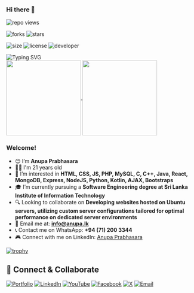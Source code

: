 ### Hi there 👋

![repo views](https://hits.seeyoufarm.com/api/count/incr/badge.svg?url=https%3A%2F%2Fgithub.com%2Fanupaprabhasara%2Fanupaprabhasara&count_bg=%2379C83D&title_bg=%23555555&icon=gitpod.svg&icon_color=%23E7E7E7&title=Views&edge_flat=false)

![forks](https://img.shields.io/github/forks/anupaprabhasara/anupaprabhasara?label=Forks&style=social)
![stars](https://img.shields.io/github/stars/anupaprabhasara/anupaprabhasara?style=social)

![size](https://img.shields.io/github/repo-size/anupaprabhasara/anupaprabhasara?color=purple&label=Repo%20Size&style=plastic)
![license](https://img.shields.io/github/license/anupaprabhasara/anupaprabhasara?color=purple&label=License&style=plastic)
![developer](https://img.shields.io/static/v1?label=Author&message=Anupa%20Prabhasara&color=purple&style=plastic)

<div style="text-align: left;">
    <img src="https://readme-typing-svg.demolab.com?font=Young+Serif&pause=1000&color=8706E1FF&center=true&vCenter=true&random=false&width=435&lines=Welcome!+I'm+Anupa+Prabhasara;Don't+Forget+To+Follow+Me..." alt="Typing SVG">
</div>

<a href="https://github.com/anuraghazra/github-readme-stats">
  <img height=200 align="center" src="https://github-readme-stats.vercel.app/api?username=anupaprabhasara" />
</a>
<a href="https://github.com/anuraghazra/convoychat">
  <img height=200 align="center" src="https://github-readme-stats.vercel.app/api/top-langs?username=anupaprabhasara&layout=compact&langs_count=8&card_width=320" />
</a>

### Welcome! 

- 😊 I’m **Anupa Prabhasara**
- 👦🏻 I'm 21 years old
- 👀 I’m interested in **HTML, CSS, JS, PHP, MySQL, C, C++, Java, React, MongoDB, Express, NodeJS, Python, Kotlin, AJAX, Bootstraps**
- 🎓 I’m currently pursuing a **Software Engineering degree at Sri Lanka Institute of Information Technology**
- 🔍 Looking to collaborate on **Developing websites hosted on Ubuntu servers, utilizing custom server configurations tailored for optimal performance on dedicated server environments**
- 💌 Email me at: **info@anupa.lk**
- 📞 Contact me on WhatsApp: **+94 (71) 200 3344**
- 🎮 Connect with me on LinkedIn: [Anupa Prabhasara](https://www.linkedin.com/in/anupaprabhasara/)

[![trophy](https://github-profile-trophy.vercel.app/?username=anupaprabhasara&margin-w=12&margin-h=12)](https://github.com/ryo-ma/github-profile-trophy)

## 🤝 Connect & Collaborate

<div align="left">

[![Portfolio](https://img.shields.io/badge/Portfolio-12100E?style=for-the-badge&logo=google-chrome&logoColor=white&color=purple)](https://anupa.lk)
[![LinkedIn](https://img.shields.io/badge/LinkedIn-0077B5?style=for-the-badge&logo=linkedin&logoColor=white)](https://www.linkedin.com/in/anupaprabhasara/)
[![YouTube](https://img.shields.io/badge/YouTube-FF0000?style=for-the-badge&logo=youtube&logoColor=white)](https://youtube.com/)
[![Facebook](https://img.shields.io/badge/Facebook-1877F2?style=for-the-badge&logo=facebook&logoColor=white)](https://facebook.com/)
[![X](https://img.shields.io/badge/X-1DA1F2?style=for-the-badge&logo=x&logoColor=white)](https://x.com/)
[![Email](https://img.shields.io/badge/Email-D14836?style=for-the-badge&logo=gmail&logoColor=white)](mailto:info@anupa.lk)

</div>
